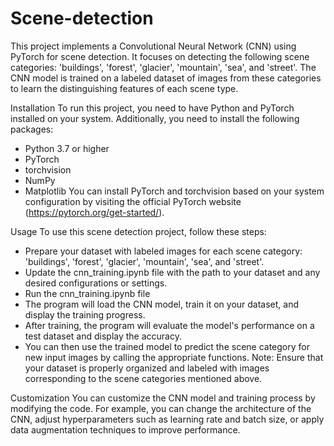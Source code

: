 # Scene-detection


This project implements a Convolutional Neural Network (CNN) using PyTorch for scene detection. It focuses on detecting the following scene categories: 'buildings', 'forest', 'glacier', 'mountain', 'sea', and 'street'. The CNN model is trained on a labeled dataset of images from these categories to learn the distinguishing features of each scene type.

Installation
To run this project, you need to have Python and PyTorch installed on your system.
Additionally, you need to install the following packages:

- Python 3.7 or higher
- PyTorch
- torchvision
- NumPy
- Matplotlib
You can install PyTorch and torchvision based on your system configuration by visiting the official PyTorch website (https://pytorch.org/get-started/).

Usage
To use this scene detection project, follow these steps:

- Prepare your dataset with labeled images for each scene category: 'buildings', 'forest', 'glacier', 'mountain', 'sea', and 'street'.
- Update the cnn_training.ipynb file with the path to your dataset and any desired configurations or settings.
- Run the cnn_training.ipynb file 
- The program will load the CNN model, train it on your dataset, and display the training progress.
- After training, the program will evaluate the model's performance on a test dataset and display the accuracy.
- You can then use the trained model to predict the scene category for new input images by calling the appropriate functions.
Note: Ensure that your dataset is properly organized and labeled with images corresponding to the scene categories mentioned above.

Customization
You can customize the CNN model and training process by modifying the code. For example, you can change the architecture of the CNN, adjust hyperparameters such as learning rate and batch size, or apply data augmentation techniques to improve performance.
